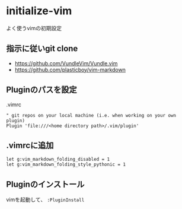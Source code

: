 # initialize-vim
よく使うvimの初期設定

## 指示に従いgit clone

- https://github.com/VundleVim/Vundle.vim
- https://github.com/plasticboy/vim-markdown


## Pluginのパスを設定

.vimrc

```
" git repos on your local machine (i.e. when working on your own plugin)
Plugin 'file:///<home directory path>/.vim/plugin'
```


## .vimrcに追加

```
let g:vim_markdown_folding_disabled = 1
let g:vim_markdown_folding_style_pythonic = 1
```

## Pluginのインストール

vimを起動して、 `:PluginInstall` 
